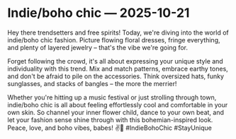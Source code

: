 # Indie/boho chic — 2025-10-21

Hey there trendsetters and free spirits! Today, we're diving into the world of indie/boho chic fashion. Picture flowing floral dresses, fringe everything, and plenty of layered jewelry – that's the vibe we're going for.

Forget following the crowd, it's all about expressing your unique style and individuality with this trend. Mix and match patterns, embrace earthy tones, and don't be afraid to pile on the accessories. Think oversized hats, funky sunglasses, and stacks of bangles – the more the merrier!

Whether you're hitting up a music festival or just strolling through town, indie/boho chic is all about feeling effortlessly cool and comfortable in your own skin. So channel your inner flower child, dance to your own beat, and let your fashion sense shine through with this bohemian-inspired look. Peace, love, and boho vibes, babes! ✌️🌼 #IndieBohoChic #StayUnique